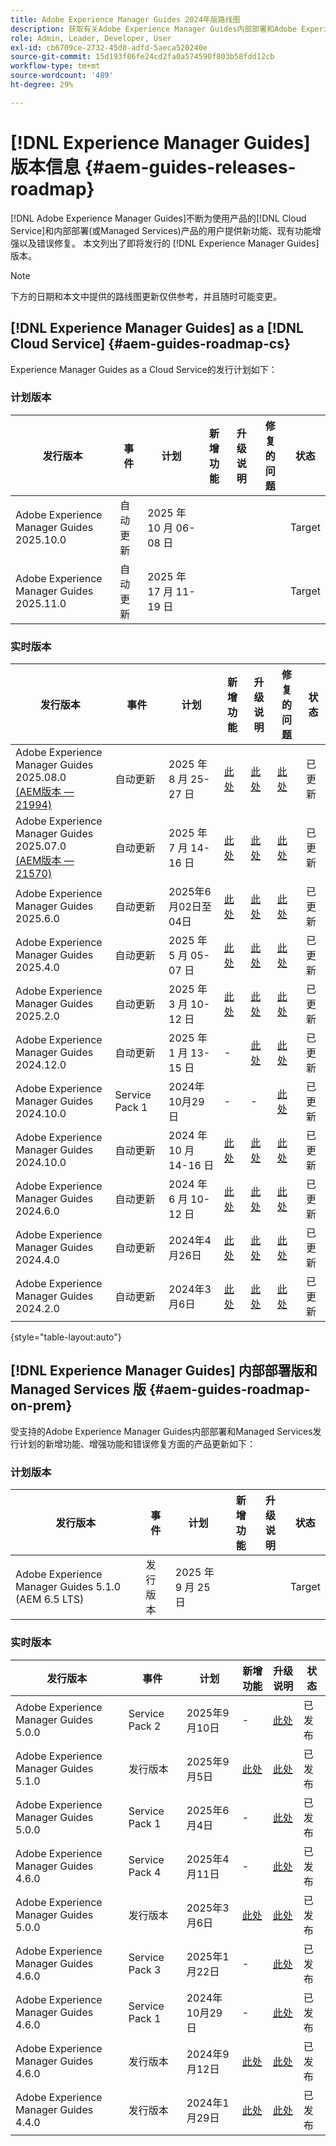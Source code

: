 ```yaml
---
title: Adobe Experience Manager Guides 2024年版路线图
description: 获取有关Adobe Experience Manager Guides内部部署和Adobe Experience Manager Guides as a Cloud Service的实时版本和即将发行的版本的信息
role: Admin, Leader, Developer, User
exl-id: cb6709ce-2732-45d0-adfd-5aeca520240e
source-git-commit: 15d193f86fe24cd2fa0a574590f803b58fdd12cb
workflow-type: tm+mt
source-wordcount: '489'
ht-degree: 29%

---
```


# [!DNL Experience Manager Guides]版本信息 {#aem-guides-releases-roadmap}

[!DNL Adobe Experience Manager Guides]不断为使用产品的[!DNL Cloud Service]和内部部署(或Managed Services)产品的用户提供新功能、现有功能增强以及错误修复。 本文列出了即将发行的 [!DNL Experience Manager Guides] 版本。

>[!NOTE]
>
>下方的日期和本文中提供的路线图更新仅供参考，并且随时可能变更。

## [!DNL Experience Manager Guides] as a [!DNL Cloud Service] {#aem-guides-roadmap-cs}

Experience Manager Guides as a Cloud Service的发行计划如下：

### 计划版本


| 发行版本 | 事件 | 计划 | 新增功能 | 升级说明 | 修复的问题 | 状态 |
|---|---|---|---|---|---|---|
| Adobe Experience Manager Guides 2025.10.0 | 自动更新 | 2025 年 10 月 06-08 日 |  |  |  | Target |
| Adobe Experience Manager Guides 2025.11.0 | 自动更新 | 2025 年 17 月 11-19 日 |  |  |  | Target |

### 实时版本

| 发行版本 | 事件 | 计划 | 新增功能 | 升级说明 | 修复的问题 | 状态 |
|---|---|---|---|---|---|---|
| Adobe Experience Manager Guides 2025.08.0 <br> [(AEM版本 — 21994)](https://experienceleague.adobe.com/zh-hans/docs/experience-manager-cloud-service/content/release-notes/maintenance/latest) | 自动更新 | 2025 年 8 月 25-27 日 | [此处](whats-new-2025-08-0.md) | [此处](upgrade-instructions-2025-08-0.md) | [此处](fixed-issues-2025-08-0.md) | 已更新 |
| Adobe Experience Manager Guides 2025.07.0 <br> [(AEM版本 — 21570)](https://experienceleague.adobe.com/zh-hans/docs/experience-manager-cloud-service/content/release-notes/maintenance/2025/2025-7-0?lang=en#21570) | 自动更新 | 2025 年 7 月 14-16 日 | [此处](whats-new-2025-07-0.md) | [此处](upgrade-instructions-2025-07-0.md) | [此处](fixed-issues-2025-07-0.md) | 已更新 |
| Adobe Experience Manager Guides 2025.6.0 | 自动更新 | 2025年6月02日至04日 | [此处](whats-new-2025-06-0.md) | [此处](upgrade-instructions-2025-06-0.md) | [此处](fixed-issues-2025-06-0.md) | 已更新 |
| Adobe Experience Manager Guides 2025.4.0 | 自动更新 | 2025 年 5 月 05-07 日 | [此处](whats-new-2025-04-0.md) | [此处](upgrade-instructions-2025-04-0.md) | [此处](fixed-issues-2025-04-0.md) | 已更新 |
| Adobe Experience Manager Guides 2025.2.0 | 自动更新 | 2025 年 3 月 10-12 日 | [此处](whats-new-2025-02-0.md) | [此处](upgrade-instructions-2025-02-0.md) | [此处](fixed-issues-2025-02-0.md) | 已更新 |
| Adobe Experience Manager Guides 2024.12.0 | 自动更新 | 2025 年 1 月 13-15 日 | - | [此处](upgrade-instructions-2024-12-0.md) | [此处](fixed-issues-2024-12-0.md) | 已更新 |
| Adobe Experience Manager Guides 2024.10.0 | Service Pack 1 | 2024年10月29日 | - | - | [此处](fixed-issues-2024-10-0-sp1.md) | 已更新 |
| Adobe Experience Manager Guides 2024.10.0 | 自动更新 | 2024 年 10 月 14-16 日 | [此处](whats-new-2024-10-0.md) | [此处](upgrade-instructions-2024-10-0.md) | [此处](fixed-issues-2024-10-0.md) | 已更新 |
| Adobe Experience Manager Guides 2024.6.0 | 自动更新 | 2024 年 6 月 10-12 日 | [此处](whats-new-2024-06-0.md) | [此处](upgrade-instructions-2024-06-0.md) | [此处](fixed-issues-2024-06-0.md) | 已更新 |
| Adobe Experience Manager Guides 2024.4.0 | 自动更新 | 2024年4月26日 | [此处](whats-new-2024-04-0.md) | [此处](upgrade-instructions-2024-04-0.md) | [此处](fixed-issues-2024-04-0.md) | 已更新 |
| Adobe Experience Manager Guides 2024.2.0 | 自动更新 | 2024年3月6日 | [此处](whats-new-2024-2-0.md) | [此处](upgrade-instructions-2024-2-0.md) | [此处](fixed-issues-2024-2-0.md) | 已更新 |

{style="table-layout:auto"}



## [!DNL Experience Manager Guides] 内部部署版和 Managed Services 版 {#aem-guides-roadmap-on-prem}

受支持的Adobe Experience Manager Guides内部部署和Managed Services发行计划的新增功能、增强功能和错误修复方面的产品更新如下：

### 计划版本

| 发行版本 | 事件 | 计划 | 新增功能 | 升级说明 | 状态 |
|---|---|---|---|---|---|
| Adobe Experience Manager Guides 5.1.0 (AEM 6.5 LTS) | 发行版本 | 2025 年 9 月 25 日 |  |  | Target |

### 实时版本

| 发行版本 | 事件 | 计划 | 新增功能 | 升级说明 | 状态 |
|---|---|---|---|---|---|
| Adobe Experience Manager Guides 5.0.0 | Service Pack 2 | 2025年9月10日 | - | [此处](upgrade-instructions-5-0-0-sp2.md) | 已发布 |
| Adobe Experience Manager Guides 5.1.0 | 发行版本 | 2025年9月5日 | [此处](whats-new-5-1-0.md) | [此处](upgrade-instructions-5-1-0.md) | 已发布 |
| Adobe Experience Manager Guides 5.0.0 | Service Pack 1 | 2025年6月4日 | - | [此处](upgrade-instructions-5-0-0-sp1.md) | 已发布 |
| Adobe Experience Manager Guides 4.6.0 | Service Pack 4 | 2025年4月11日 | - | [此处](upgrade-instructions-4-6-0-sp4.md) | 已发布 |
| Adobe Experience Manager Guides 5.0.0 | 发行版本 | 2025年3月6日 | [此处](whats-new-5-0-0.md) | [此处](upgrade-instructions-5-0-0.md) | 已发布 |
| Adobe Experience Manager Guides 4.6.0 | Service Pack 3 | 2025年1月22日 | - | [此处](upgrade-instructions-4-6-0-sp2.md) | 已发布 |
| Adobe Experience Manager Guides 4.6.0 | Service Pack 1 | 2024年10月29日 | - | [此处](upgrade-instructions-4-6-0-sp1.md) | 已发布 |
| Adobe Experience Manager Guides 4.6.0 | 发行版本 | 2024年9月12日 | [此处](whats-new-4-6.md) | [此处](upgrade-instructions-4-6-0.md) | 已发布 |
| Adobe Experience Manager Guides 4.4.0 | 发行版本 | 2024年1月29日 | [此处](whats-new-4-4.md) | [此处](upgrade-instructions-4-4.md) | 已发布 |



